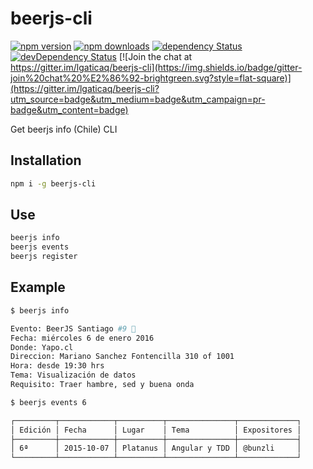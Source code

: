 # beerjs-cli

[![npm version](https://img.shields.io/npm/v/beerjs-cli.svg?style=flat-square)](https://www.npmjs.com/package/beerjs-cli)
[![npm downloads](https://img.shields.io/npm/dm/beerjs-cli.svg?style=flat-square)](https://www.npmjs.com/package/beerjs-cli)
[![dependency Status](https://img.shields.io/david/lgaticaq/beerjs-cli.svg?style=flat-square)](https://david-dm.org/lgaticaq/beerjs-cli#info=dependencies)
[![devDependency Status](https://img.shields.io/david/dev/lgaticaq/beerjs-cli.svg?style=flat-square)](https://david-dm.org/lgaticaq/beerjs-cli#info=devDependencies)
[![Join the chat at https://gitter.im/lgaticaq/beerjs-cli](https://img.shields.io/badge/gitter-join%20chat%20%E2%86%92-brightgreen.svg?style=flat-square)](https://gitter.im/lgaticaq/beerjs-cli?utm_source=badge&utm_medium=badge&utm_campaign=pr-badge&utm_content=badge)

Get beerjs info (Chile) CLI

## Installation

```bash
npm i -g beerjs-cli
```

## Use

```bash
beerjs info
beerjs events
beerjs register
```

## Example

```bash
$ beerjs info

Evento: BeerJS Santiago #9 🍺
Fecha: miércoles 6 de enero 2016
Donde: Yapo.cl
Direccion: Mariano Sanchez Fontencilla 310 of 1001
Hora: desde 19:30 hrs
Tema: Visualización de datos
Requisito: Traer hambre, sed y buena onda
```
```bash
$ beerjs events 6

┌─────────┬────────────┬──────────┬───────────────┬─────────────┐
│ Edición │ Fecha      │ Lugar    │ Tema          │ Expositores │
├─────────┼────────────┼──────────┼───────────────┼─────────────┤
│ 6ª      │ 2015-10-07 │ Platanus │ Angular y TDD │ @bunzli     │
└─────────┴────────────┴──────────┴───────────────┴─────────────┘
```
